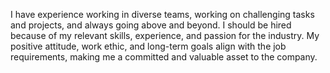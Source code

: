 I have experience working in diverse teams, working on challenging tasks and projects, and always going above and beyond. I should be hired because of my relevant skills, experience, and passion for the industry. My positive attitude, work ethic, and long-term goals align with the job requirements, making me a committed and valuable asset to the company.
